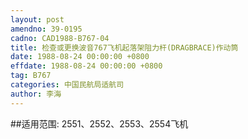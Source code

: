 ```yaml
---
layout: post
amendno: 39-0195
cadno: CAD1988-B767-04
title: 检查或更换波音767飞机起落架阻力杆(DRAGBRACE)作动筒
date: 1988-08-24 00:00:00 +0800
effdate: 1988-08-24 00:00:00 +0800
tag: B767
categories: 中国民航局适航司
author: 李海
---
```


##适用范围:
2551、2552、2553、2554飞机

